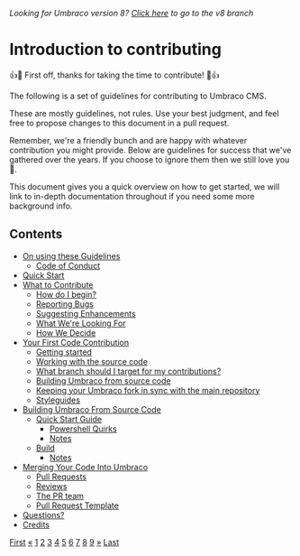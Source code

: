 _Looking for Umbraco version 8? [Click here](https://github.com/umbraco/Umbraco-CMS/blob/temp8/docs/CONTRIBUTING.md) to go to the v8 branch_


# Introduction to contributing

👍🎉 First off, thanks for taking the time to contribute! 🎉👍

The following is a set of guidelines for contributing to Umbraco CMS.

These are mostly guidelines, not rules. Use your best judgment, and feel free to propose changes to this document in a pull request.

Remember, we're a friendly bunch and are happy with whatever contribution you might provide. Below are guidelines for success that we've gathered over the years. If you choose to ignore them then we still love you 💖.

This document gives you a quick overview on how to get started, we will link to in-depth documentation throughout if you need some more background info.

## Contents

* [On using these Guidelines](GUIDELINES.md)
    * [Code of Conduct](CODE_OF_CONDUCT.md)
* [Quick Start](QUICK_START.md)
* [What to Contribute](CONTRIBUTING.md)
    * [How do I begin?](getting-started)
    * [Reporting Bugs](reporting-bugs)
    * [Suggesting Enhancements](suggesting-enhancements)
    * [What We're Looking For](what-were-looking-for)
    * [How We Decide](how-we-decide)
* [Your First Code Contribution](CONTRIBUTION.md)
    * [Getting started](getting-started)
    * [Working with the source code](working-with-the-source-code)
    * [What branch should I target for my contributions?](what-branch-should-i-target-for-my-contributions)
    * [Building Umbraco from source code](building-umbraco-from-source-code)
    * [Keeping your Umbraco fork in sync with the main repository](keeping-your-umbraco-fork-in-sync-with-the-main-repository)
    * [Styleguides](styleguides)
* [Building Umbraco From Source Code](BUILD.md)
    * [Quick Start Guide](QUICK.md)
        * [Powershell Quirks](PowerShellQuirks)
        * [Notes](Notes)
    * [Build](BUILD.md)     
        * [Notes](Notes)
* [Merging Your Code Into Umbraco](PULL_REQUESTS.md)
    * [Pull Requests](pull-requests)
    * [Reviews](review-process)
    * [The PR team](pr-team)
    * [Pull Request Template](PULL_REQUEST_TEMPLATE.md)
* [Questions?](QUESTIONS.md)
* [Credits](CREDITS.md)


<div class="pagination">
    <a href="CONTENTS.md">First</a>
    <a href="#">&laquo;</a>
    <a class="active" href="#">1</a>
    <a href="CODE_OF_CONDUCT.md">2</a>
    <a href="QUICK_START.md">3</a>
    <a href="CONTRIBUTING.md">4</a>
    <a href="CONTRIBUTION.md">5</a>
    <a href="PULL_REQUESTS.md">6</a>
    <a href="PULL_REQUEST_TEMPLATE.md">7</a>
    <a href="QUESTIONS.md">8</a>
    <a href="CREDITS.md">9</a>
    <a href="#">&raquo;</a>
    <a href="CREDITS.md">Last</a>
</div>